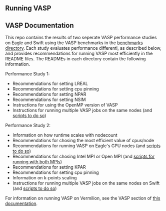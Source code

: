 ## Running VASP

## VASP Documentation

This repo contains the results of two seperate VASP performance studies on Eagle and Swift using the VASP benchmarks in the [benchmarks directory](/HPC/applications/vasp/benchmarks). Each study evaluates performance differentl, as described below, and provides recommendations for running VASP most efficiently in the README files. The READMEs in each directory contain the following information.

Performance Study 1:
- Recommendations for setting LREAL
- Recommendations for setting cpu pinning
- Recommendations for setting NPAR
- Recommendations for setting NSIM
- Instructions for using the OpenMP version of VASP
- Instructions for running multiple VASP jobs on the same nodes (and [scripts to do so](https://github.com/claralarson/HPC/tree/master/applications/vasp/Performance%20Study%201/multi))

Performance Study 2:
- Information on how runtime scales with nodecount
- Recommendations for chosing the most efficient value of cpus/node
- Recommendations for running VASP on Eagle's GPU nodes (and [scripts to do so](https://github.com/claralarson/HPC/tree/master/applications/vasp/Performance%20Study%202/VASP%20scripts))
- Recommendations for chosing Intel MPI or Open MPI (and [scripts for running with both MPIs](https://github.com/claralarson/HPC/tree/master/applications/vasp/Performance%20Study%202/VASP%20scripts))
- Recommendations for setting KPAR
- Recommendations for setting cpu pinning
- Information on k-points scaling
- Instructions for running multiple VASP jobs on the same nodes on Swift (and [scripts to do so](https://github.com/claralarson/HPC/tree/master/applications/vasp/Performance%20Study%202/VASP%20scripts))

For information on running VASP on Vermilion, see the VASP section of [this documentation](https://nrel.github.io/HPC/Documentation/Systems/Vermillion/running/).
